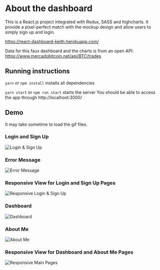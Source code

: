 # About the dashboard

This is a React.js project integrated with Redux, SASS and highcharts. It provide a pixel-perfect match with the mockup design and allow users to simply sign up and login.

https://react-dashboard-keith.herokuapp.com/

Data for this faux dashboard and the charts is from an open API: https://www.mercadobitcoin.net/api/BTC/trades

## Running instructions

`yarn` or `npm install` installs all dependencies

`yarn start` or `npm run start` starts the server
You should be able to access the app through http://localhost:3000/

## Demo

It may take sometime to load the gif files.

### Login and Sign Up 
![Login & Sign Up](.../media/login-sign-up.gif?raw=true)

### Error Message
![Error Message](.../media/error-message.gif?raw=true)

### Responsive View for Login and Sign Up Pages
![Responsive Login & Sign Up](.../media/login-signup-responsive.gif?raw=true)

### Dashboard
![Dashboard](.../media/dashboard.gif?raw=true)

### About Me
![About Me](.../media/about-me.gif?raw=true)

### Responsive View for Dashboard and About Me Pages
![Responsive Main Pages](.../media/main-page-responsive.gif?raw=true)



